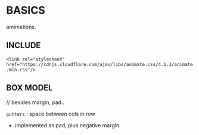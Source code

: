 # BASICS

amimations.  


## INCLUDE
`<link rel="stylesheet" href="https://cdnjs.cloudflare.com/ajax/libs/animate.css/4.1.1/animate.min.css"/>`  

## BOX MODEL
// besides margin, pad..  

`gutters` : space between cols in row  
*	implemented as pad, plus negative margin  